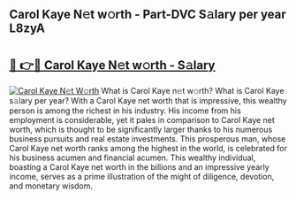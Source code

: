 ## Carol Kaye N𝚎t w𝚘rth - Part-DVC S𝚊lary per year L8zyA

# <h2><a href="http://gc47q3.nevu.top/?p=Carol+Kaye">🔗 👉🔴 Carol Kaye N𝚎t w𝚘rth - S𝚊lary</a></h2>

[![Carol Kaye N𝚎t W𝚘rth](https://i.imgur.com/Oavwk0R.jpeg)](http://gc47q3.nevu.top/?p=Carol+Kaye)
What is Carol Kaye n𝚎t w𝚘rth? What is Carol Kaye s𝚊lary per year?
With a Carol Kaye net worth that is impressive, this wealthy person is among the richest in his industry. His income from his employment is considerable, yet it pales in comparison to Carol Kaye net worth, which is thought to be significantly larger thanks to his numerous business pursuits and real estate investments. This prosperous man, whose Carol Kaye net worth ranks among the highest in the world, is celebrated for his business acumen and financial acumen. This wealthy individual, boasting a Carol Kaye net worth in the billions and an impressive yearly income, serves as a prime illustration of the might of diligence, devotion, and monetary wisdom.
